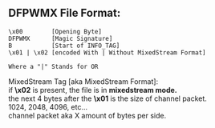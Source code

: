 ## DFPWMX File Format:  

```
\x00        [Opening Byte]
DFPWMX      [Magic Signature]
B           [Start of INFO_TAG]
\x01 | \x02 [encoded With | Without MixedStream Format]

Where a "|" Stands for OR
```

MixedStream Tag [aka MixedStream Format]:  
if **\x02** is present, the file is in **mixedstream mode.**  
the next 4 bytes after the **\x01** is the size of channel packet.  
1024, 2048, 4096, etc...  
channel packet aka X amount of bytes per side.